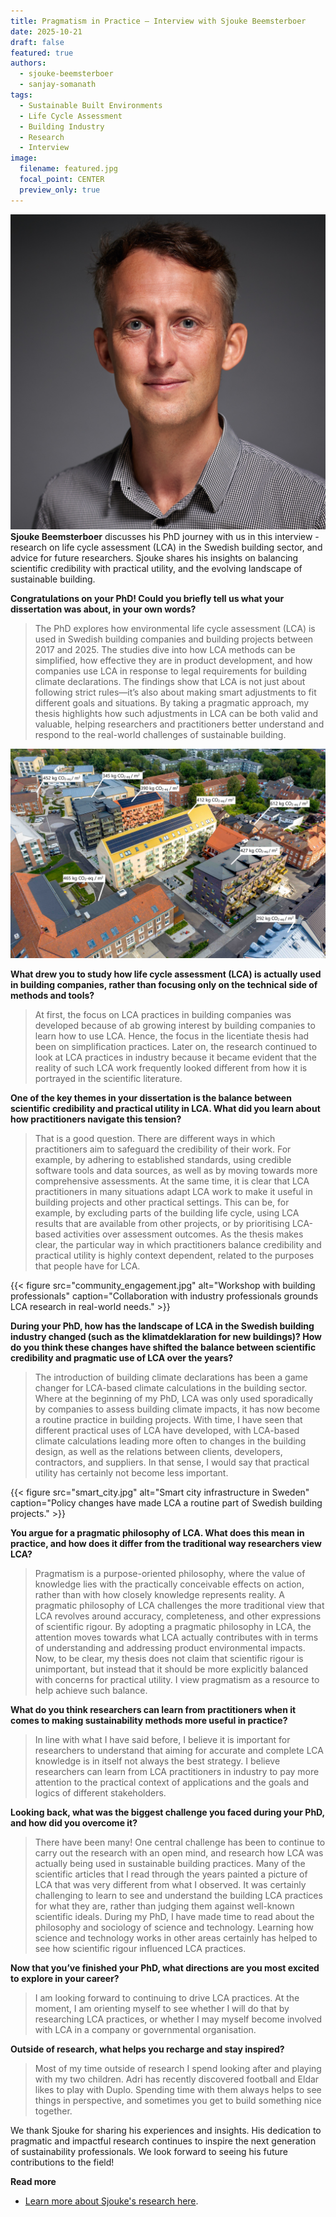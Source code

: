 ```yaml
---
title: Pragmatism in Practice – Interview with Sjouke Beemsterboer
date: 2025-10-21
draft: false
featured: true
authors:
  - sjouke-beemsterboer
  - sanjay-somanath
tags:
  - Sustainable Built Environments
  - Life Cycle Assessment
  - Building Industry
  - Research
  - Interview
image:
  filename: featured.jpg
  focal_point: CENTER
  preview_only: true
---
```

![Cover](featured.JPG)
**Sjouke Beemsterboer** discusses his PhD journey with us in this interview - research on life cycle assessment (LCA) in the Swedish building sector, and advice for future researchers. Sjouke shares his insights on balancing scientific credibility with practical utility, and the evolving landscape of sustainable building.

**Congratulations on your PhD! Could you briefly tell us what your dissertation was about, in your own words?**

> The PhD explores how environmental life cycle assessment (LCA) is used in Swedish building companies and building projects between 2017 and 2025. The studies dive into how LCA methods can be simplified, how effective they are in product development, and how companies use LCA in response to legal requirements for building climate declarations. The findings show that LCA is not just about following strict rules—it’s also about making smart adjustments to fit different goals and situations. By taking a pragmatic approach, my thesis highlights how such adjustments in LCA can be both valid and valuable, helping researchers and practitioners better understand and respond to the real-world challenges of sustainable building.

![Cover](Sjouke_lca.jpg)

**What drew you to study how life cycle assessment (LCA) is actually used in building companies, rather than focusing only on the technical side of methods and tools?**

> At first, the focus on LCA practices in building companies was developed because of ab growing interest by building companies to learn how to use LCA. Hence, the focus in the licentiate thesis had been on simplification practices. Later on, the research continued to look at LCA practices in industry because it became evident that the reality of such LCA work frequently looked different from how it is portrayed in the scientific literature. 

**One of the key themes in your dissertation is the balance between scientific credibility and practical utility in LCA. What did you learn about how practitioners navigate this tension?**

> That is a good question. There are different ways in which practitioners aim to safeguard the credibility of their work. For example, by adhering to established standards, using credible software tools and data sources, as well as by moving towards more comprehensive assessments. At the same time, it is clear that LCA practitioners in many situations adapt LCA work to make it useful in building projects and other practical settings. This can be, for example, by excluding parts of the building life cycle, using LCA results that are available from other projects, or by prioritising LCA-based activities over assessment outcomes. As the thesis makes clear, the particular way in which practitioners balance credibility and practical utility is highly context dependent, related to the purposes that people have for LCA.

{{< figure src="community_engagement.jpg" alt="Workshop with building professionals" caption="Collaboration with industry professionals grounds LCA research in real-world needs." >}}

**During your PhD, how has the landscape of LCA in the Swedish building industry changed (such as the klimatdeklaration for new buildings)? How do you think these changes have shifted the balance between scientific credibility and pragmatic use of LCA over the years?**

> The introduction of building climate declarations has been a game changer for LCA-based climate calculations in the building sector. Where at the beginning of my PhD, LCA was only used sporadically by companies to assess building climate impacts, it has now become a routine practice in building projects. With time, I have seen that different practical uses of LCA have developed, with LCA-based climate calculations leading more often to changes in the building design, as well as the relations between clients, developers, contractors, and suppliers. In that sense, I would say that practical utility has certainly not become less important.

{{< figure src="smart_city.jpg" alt="Smart city infrastructure in Sweden" caption="Policy changes have made LCA a routine part of Swedish building projects." >}}

**You argue for a pragmatic philosophy of LCA. What does this mean in practice, and how does it differ from the traditional way researchers view LCA?**

> Pragmatism is a purpose-oriented philosophy, where the value of knowledge lies with the practically conceivable effects on action, rather than with how closely knowledge represents reality. A pragmatic philosophy of LCA challenges the more traditional view that LCA revolves around accuracy, completeness, and other expressions of scientific rigour. By adopting a pragmatic philosophy in LCA, the attention moves towards what LCA actually contributes with in terms of understanding and addressing product environmental impacts. Now, to be clear, my thesis does not claim that scientific rigour is unimportant, but instead that it should be more explicitly balanced with concerns for practical utility. I view pragmatism as a resource to help achieve such balance.

**What do you think researchers can learn from practitioners when it comes to making sustainability methods more useful in practice?**

> In line with what I have said before, I believe it is important for researchers to understand that aiming for accurate and complete LCA knowledge is in itself not always the best strategy. I believe researchers can learn from LCA practitioners in industry to pay more attention to the practical context of applications and the goals and logics of different stakeholders.

**Looking back, what was the biggest challenge you faced during your PhD, and how did you overcome it?**

> There have been many! One central challenge has been to continue to carry out the research with an open mind, and research how LCA was actually being used in sustainable building practices. Many of the scientific articles that I read through the years painted a picture of LCA that was very different from what I observed. It was certainly challenging to learn to see and understand the building LCA practices for what they are, rather than judging them against well-known scientific ideals. During my PhD, I have made time to read about the philosophy and sociology of science and technology. Learning how science and technology works in other areas certainly has helped to see how scientific rigour influenced LCA practices.

**Now that you’ve finished your PhD, what directions are you most excited to explore in your career?**

> I am looking forward to continuing to drive LCA practices. At the moment, I am orienting myself to see whether I will do that by researching LCA practices, or whether I may myself become involved with LCA in a company or governmental organisation.

**Outside of research, what helps you recharge and stay inspired?**

> Most of my time outside of research I spend looking after and playing with my two children. Adri has recently discovered football and Eldar likes to play with Duplo. Spending time with them always helps to see things in perspective, and sometimes you get to build something nice together.

We thank Sjouke for sharing his experiences and insights. His dedication to pragmatic and impactful research continues to inspire the next generation of sustainability professionals. We look forward to seeing his future contributions to the field!

<strong> Read more </strong>
- [Learn more about Sjouke's research here](https://research.chalmers.se/person/sjouke).